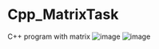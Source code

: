 # Cpp_MatrixTask
C++ program with matrix
![image](https://user-images.githubusercontent.com/95617369/196258738-ac38162f-2f1e-4851-8039-5afda56c9fd8.png)
![image](https://user-images.githubusercontent.com/95617369/196258753-652a8030-e28d-4bd1-a8a7-462783c58d85.png)
